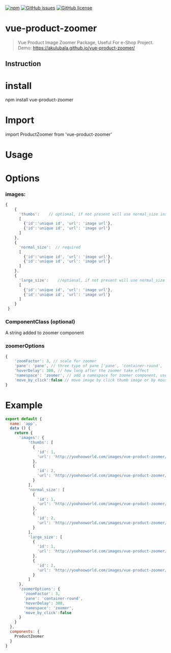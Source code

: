 
[![npm](https://img.shields.io/npm/dt/vue-product-zoomer.svg)](https://www.npmjs.com/package/vue-product-zoomer)
[![GitHub issues](https://img.shields.io/github/issues/akulubala/vue-product-zoomer.svg)](https://github.com/akulubala/vue-product-zoomer/issues)
[![GitHub license](https://img.shields.io/github/license/akulubala/vue-product-zoomer.svg)](https://github.com/akulubala/vue-product-zoomer/blob/master/LICENSE)

# vue-product-zoomer

>  Vue Product Image Zoomer Package, Useful For e-Shop Project.
>  Demo: https://akulubala.github.io/vue-product-zoomer/

## Instruction 

# install 
npm install vue-product-zoomer

# Import
import ProductZoomer from 'vue-product-zoomer'

# Usage
<ProductZoomer
  :base-images="images"
  :base-zoomer-options="zoomerOptions"
/>


# Options

### images:
```javascript
{                                               
    {                                                           
      'thumbs':    // optional, if not present will use normal_size instead                           
      [                                        
        {'id':'unique id', 'url': 'image url'},
        {'id':'unique id', 'url': 'image url'} 
      ]                                         
    },                                             
    {                                             
      'normal_size':  // required                          
      [                                             
        {'id':'unique id', 'url': 'image url'},      
        {'id':'unique id', 'url': 'image url'}       
      ]                                               
    },                                                
    {                                                 
      'large_size':    //optional, if not present will use normal_size instead                              
      [                                               
        {'id':'unique id', 'url': 'image url'},       
        {'id':'unique id', 'url': 'image url'}                  
      ]                                        
    }                                          
 }               
```
### ComponentClass  (optional)

A string added to zoomer component
### zoomerOptions
```javascript
{
	'zoomFactor': 3, // scale for zoomer
	'pane': 'pane', // three type of pane ['pane', 'container-round', 'container']
	'hoverDelay': 300, // how long after the zoomer take effect
	'namespace': 'zoomer', // add a namespace for zoomer component, useful when on page have mutiple zoomer 
	'move_by_click':false // move image by click thumb image or by mouseover
}
```
# Example
```javascript
export default {
  name: 'app',
  data () {
    return {
      'images': {
          'thumbs': [
            {
              'id': 1,
              'url': 'http://yoohooworld.com/images/vue-product-zoomer/images/thumbs/1.jpeg'
            },
            {
              'id': 2,
              'url': 'http://yoohooworld.com/images/vue-product-zoomer/images/thumbs/2.jpeg'
            }
          ],
          'normal_size': [
            {
              'id': 1,
              'url': 'http://yoohooworld.com/images/vue-product-zoomer/images/normal_size/1.jpeg'
            },
            {
              'id': 2,
              'url': 'http://yoohooworld.com/images/vue-product-zoomer/images/normal_size/2.jpeg'
            }
          ],
          'large_size': [
            {
              'id': 1,
              'url': 'http://yoohooworld.com/images/vue-product-zoomer/images/large_size/1.jpeg'
            },
            {
              'id': 2,
              'url': 'http://yoohooworld.com/images/vue-product-zoomer/images/large_size/2.jpeg'
            }
          ]
      },
      'zoomerOptions': {
        'zoomFactor': 3,
        'pane': 'container-round',
        'hoverDelay': 300,
        'namespace': 'zoomer',
        'move_by_click':false
      }
    }
  },
  components: {
    ProductZoomer
  }
}

```
